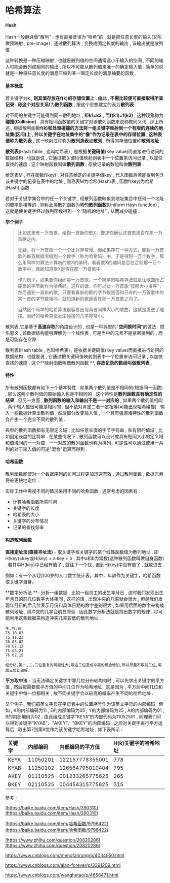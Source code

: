 # 哈希算法

#### Hash

Hash一般翻译做"散列" , 也有直接音译为"哈希"的 , 就是把任意长度的输入\(又叫做预映射 , pre-image\) , 通过散列算法 , 变换成固定长度的输出 , 该输出就是散列值 .

这种转换是一种压缩映射 , 也就是散列值的空间通常远小于输入的空间 , 不同的输入可能会散列成相同的输出 , 所以不可能从散列值来唯一的确定输入值 . 简单的说就是一种将任意长度的消息压缩到某一固定长度的消息摘要的函数 .

#### 基本概念

若关键字为**k , **则其值存放在**f\(k\)**的存储位置上 . 由此 , 不需比较便可直接取得所查记录 . 称这个对应关系**f**为**散列函数** , 按这个思想建立的表为**散列表** .

对不同的关键字可能得到同一散列地址 , 即**k1≠k2** , 而**f\(k1\)=f\(k2\)** , 这种现象称为**碰撞\(Collision\)** . 具有相同函数值的关键字对该散列函数来说称做同义词 . 综上所述 , 根据散列函数**f\(k\)**和处理碰撞的方法将一组关键字映射到一个有限的连续的地址集\(区间\)上 , 并以关键字在地址集中的“像”作为记录在表中的存储位置 , 这种表便称为**散列表** , 这一映射过程称为**散列造表**或**散列** , 所得的存储位置称**散列地址** .

**散列表**\(Hash table , 也叫哈希表\) , 是根据**关键码值**\(Key value\)而直接进行访问的数据结构 . 也就是说 , 它通过把关键码值映射到表中一个位置来访问记录 , 以加快查找的速度 . 这个映射函数叫做**散列函数** , 存放记录的数组叫做**散列表** .

给定表M , 存在函数f\(key\) , 对任意给定的关键字值key , 代入函数后若能得到包含该关键字的记录在表中的地址 , 则称表M为哈希\(Hash\)表 , 函数f\(key\)为哈希\(Hash\) 函数 .

若对于关键字集合中的任一个关键字 , 经散列函数映象到地址集合中任何一个地址的概率是相等的 , 则称此类散列函数为**均匀散列函数**\(Uniform Hash function\) , 这就是使关键字经过散列函数得到一个“随机的地址” , 从而减少碰撞 .

**举个例子**

> 比如这里有一万首歌，给你一首新的歌X，要求你确认这首歌是否在那一万首歌之内。
>
> 无疑，将一万首歌一个一个比对非常慢。但如果存在一种方式，能将一万首歌的每首数据浓缩到一个数字（称为哈希码）中，于是得到一万个数字，那么用同样的算法计算新的歌X的编码，看看歌X的编码是否在之前那一万个数字中，就能知道歌X是否在那一万首歌中。
>
> 作为例子，如果要你组织那一万首歌，一个简单的哈希算法就是让歌曲所占硬盘的字节数作为哈希码。这样的话，你可以让一万首歌“按照大小排序”，然后遇到一首新的歌，只要看看新的歌的字节数是否和已有的一万首歌中的某一首的字节数相同，就知道新的歌是否在那一万首歌之内了。
>
> 当然这个简单的哈希算法很容易出现两者同样大小的歌曲，这就是发送了碰撞。而好的哈希算法发生碰撞的几率非常小。

散列表,它是基于**高速存取**的角度设计的 , 也是一种典型的"**空间换时间**"的做法 . 顾名思义 , 该数据结构能够理解为一个线性表 , 可是当中的元素不是紧密排列的 , 而是可能存在空隙 . 

散列表\(Hash table , 也叫哈希表\) , 是依据关键码值\(Key value\)而直接进行访问的数据结构 . 也就是说 , 它通过把关键码值映射到表中一个位置来访问记录 , 以加快查找的速度 . 这个**映射函数叫做散列函数 **, **存放记录的数组叫做散列表** . 

#### 特性

所有散列函数都有如下一个基本特性 : 如果两个散列值是不相同的\(根据同一函数\) , 那么这两个散列值的原始输入也是不相同的 . 这个特性是**散列函数具有确定性的结果** . 但另一方面 , **散列函数的输入和输出不是一一对应的** , 如果两个散列值相同 , 两个输入值很可能是相同的 , 但不绝对肯定二者一定相等\(可能出现哈希碰撞\) . 输入一些数据计算出散列值 , 然后部分改变输入值 , 一个具有强混淆特性的散列函数会产生一个完全不同的散列值 . 

典型的散列函数都有无限定义域 , 比如任意长度的字节字符串 , 和有限的值域 , 比如固定长度的比特串 . 在某些情况下 , 散列函数可以设计成具有相同大小的定义域和值域间的一一对应 . 一一对应的散列函数也称为排列 . 可逆性可以通过使用一系列的对于输入值的可逆"混合"运算而得到 . 

#### 哈希函数

散列函数能使对一个数据序列的访问过程更加迅速有效 , 通过散列函数 , 数据元素将被更快地定位 . 

实际工作中需视不同的情况采用不同的哈希函数 , 通常考虑的因素有 : 

* 计算哈希函数所需时间
* 关键字的长度
* 哈希表的大小
* 关键字的分布情况
* 记录的查找频率

#### **构造散列函数**

**直接定址法\(直接寻址法\)** - 取关键字或关键字的某个线性函数值为散列地址 . 即H\(key\)=key或H\(key\) = a·key + b , 其中a和b为常数\(这种散列函数叫做自身函数\) . 若其中H\(key\)中已经有值了 , 就往下一个找 , 直到H\(key\)中没有值了 , 就放进去 . 

例如：有一个从1到100岁的人口数字统计表，其中，年龄作为关键字，哈希函数取关键字自身。

**数字分析法 **- 分析一组数据 , 比如一组员工的出生年月日 , 这时我们发现出生年月日的前几位数字大体相同 , 这样的话 , 出现冲突的几率就会很大 , 但是我们发现年月日的后几位表示月份和具体日期的数字差别很大 , 如果用后面的数字来构成散列地址 , 则冲突的几率会明显降低 . 因此数字分析法就是找出数字的规律 , 尽可能利用这些数据来构造冲突几率较低的散列地址 . 

```
年.月.日
75.10.03
75.11.23
76.03.02
76.07.12
75.04.21
76.02.15
...
经分析,第一,二,三位重复的可能性大,取这三位造成冲突的机会增加,所以尽量不取前三位,取后三位比较好.
```

**平方取中法** - 当无法确定关键字中哪几位分布较均匀时 , 可以先求出关键字的平方值 , 然后按需要取平方值的中间几位作为哈希地址 . 这是因为 , 平方后中间几位和关键字中每一位都相关 , 故不同关键字会以较高的概率产生不同的哈希地址 . 

举个例子 , 我们把英文字母在字母表中的位置序号作为该英文字母的内部编码 . 例如 , K的内部编码为11 , E的内部编码为05 , Y的内部编码为25 , A的内部编码为01 , B的内部编码为02 . 由此组成关键字“KEYA”的内部代码为11052501 , 同理我们可以得到关键字"KYAB"、"AKEY"、"BKEY"的内部编码 . 之后对关键字进行平方运算后 , 取出第7到第9位作为该关键字哈希地址 , 如下表所示 : 

| 关键字 | 内部编码 | 内部编码的平方值 | H\(k\)关键字的哈希地址 |
| :--- | :--- | :--- | :--- |
| KEYA | 11050201 | 122157778355001 | 778 |
| KYAB | 11250102 | 126564795010404 | 795 |
| AKEY | 01110525 | 001233265775625 | 265 |
| BKEY | 02110525 | 004454315775625 | 315 |

  


参考 :

[https://baike.baidu.com/item/Hash/390310](https://baike.baidu.com/item/Hash/390310)

[https://baike.baidu.com/item/哈希函数/9796422](https://baike.baidu.com/item/哈希函数/9796422)

[https://www.zhihu.com/question/20820286](https://www.zhihu.com/question/20820286)

https://www.cnblogs.com/mengfanrong/p/4034950.html

https://www.cnblogs.com/alan-forever/p/3391209.html

https://www.cnblogs.com/wanghetao/p/4658471.html

